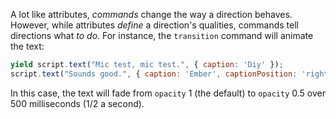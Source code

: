 A lot like attributes, _commands_ change the way a direction behaves. However, while attributes _define_ a direction's qualities, commands tell directions what _to do_.  For instance, the `transition` command will animate the text:

```js
yield script.text("Mic test, mic test.", { caption: 'Diy' });
script.text("Sounds good.", { caption: 'Ember', captionPosition: 'right' }).transition({ effect: { opacity: 0.5 }, duration: 500 });
```

In this case, the text will fade from `opacity` 1 (the default) to `opacity` 0.5 over 500 milliseconds (1/2 a second).
